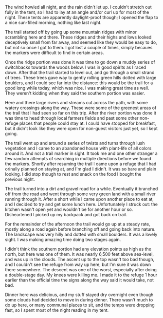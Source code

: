 The wind howled all night, and the rain didn't let up. I couldn't stretch out fully in the tent, so I had to lay at an angle and/or curl up for most of the night. These tents are apparently daylight-proof though; I opened the flap to a nice sun-filled morning, nothing like last night.

The trail started off by going up some mountain ridges with minor scrambling here and there. These ridges and their highs and lows looked deceptively small from far away, and seemed like they would be easy to do, but not so once I got to them. I got lost a couple of times, simply becaues the markers were difficult to find in certain areas.

Once the ridge portion was done it was time to go down a muddy series of switchbacks towards the woods below. I was in good spirits as I raced down. After that the trail started to level out, and go through a small strand of trees. These trees gave way to gently rolling green hills dotted with large boulders, and I could see far into the distance: this would be the trail for a good long while today, which was nice. I was making great time as well. They weren't kidding when they said the southern portion was easier.

Here and there large rivers and streams cut across the path, with some watery crossings along the way. These were some of the greenest areas of the trail that I had seen so far on this trip. After the river portion was done it was time to head through local farmers fields and past some other non-refuge places that people could stay at. I could have stopped for breakfast, but it didn't look like they were open for non-guest visitors just yet, so I kept going.

The trail went up and around a series of twists and turns through lush vegetation and I came to an abandoned house with plant-life of all colors around it. And not a trail marker in sight. It took me and one other stranger a few random attempts of searching in multiple directions before we found the markers. Shortly after resuming the trail I came upon a refuge that I had orinally planned on staying at, and I'm glad I didn't. It was so bare and plain looking. I did stop though to rest and snack on the food I bought the previous night.

The trail turned into a dirt and gravel road for a while. Eventually it branched off from the road and went through some very green land with a small river running through it. After a short while I came upon another place to eat at, and I decided to try and get some lunch here. Unfortunately I struck out: the kitchen wasn't open yet and wouldn't be for another hour or so. Disheartened I picked up my backpack and got back on trail.

For the remainder of the afternoon the trail would go up at a steady rate, mostly along a road again before branching off and going back into nature. The landscape was very hilly and dotted with small boulders. It was a lovely sight. I was making amazing time doing two stages again.

I didn't think the southern portion had any elevation points as high as the north, but here was one of them. It was nearly 6,500 feet above sea-level, and was up in the clouds. The ascent up to the top wasn't too bad though, and I couldn't see the refuge from way up here, but I'm sure it was down there somewhere. The descent was one of the worst, especially after doing a double-stage day. My knees were killing me. I made it to the refuge 1 hour earlier than the official time the signs along the way said it would take, not bad.

Dinner here was delicious, and my stuff stayed dry overnight even though some clouds had decided to move in during dinner. There wasn't much to do up here, or many communal places to sit, and the temps were dropping fast, so I spent most of the night reading in my tent.